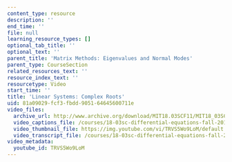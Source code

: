 ```yaml
---
content_type: resource
description: ''
end_time: ''
file: null
learning_resource_types: []
optional_tab_title: ''
optional_text: ''
parent_title: 'Matrix Methods: Eigenvalues and Normal Modes'
parent_type: CourseSection
related_resources_text: ''
resource_index_text: ''
resourcetype: Video
start_time: ''
title: 'Linear Systems: Complex Roots'
uid: 81a09029-fcf3-fbdd-9051-64645600711e
video_files:
  archive_url: http://www.archive.org/download/MIT18.03SCF11/MIT18_03SC_110802_L3_300k.mp4
  video_captions_file: /courses/18-03sc-differential-equations-fall-2011/d69881d34d76529d8b066fbfd8bf59e4_TRVS5Wo9LoM.vtt
  video_thumbnail_file: https://img.youtube.com/vi/TRVS5Wo9LoM/default.jpg
  video_transcript_file: /courses/18-03sc-differential-equations-fall-2011/2d1eb77caf68f07079b5e1a4b0eeea5c_TRVS5Wo9LoM.pdf
video_metadata:
  youtube_id: TRVS5Wo9LoM
---
```

